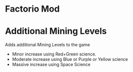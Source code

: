 # Factorio Mod
# Additional Mining Levels
Adds additional Mining Levels to the game
 - Minor increase using Red+Green science.
 - Moderate increase using Blue or Purple or Yellow science
 - Massive increase using Space Science